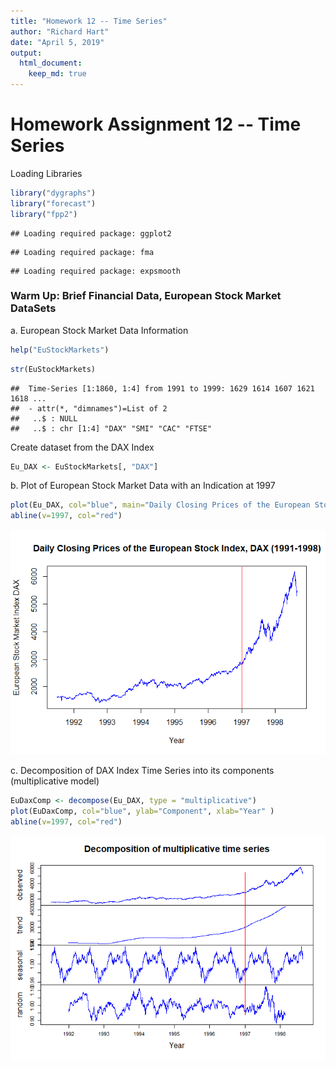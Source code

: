 ```yaml
---
title: "Homework 12 -- Time Series"
author: "Richard Hart"
date: "April 5, 2019"
output: 
  html_document:
    keep_md: true
---
```


# Homework Assignment 12 -- Time Series

Loading Libraries

```r
library("dygraphs")
library("forecast")
library("fpp2")
```

```
## Loading required package: ggplot2
```

```
## Loading required package: fma
```

```
## Loading required package: expsmooth
```

### Warm Up: Brief Financial Data, European Stock Market DataSets

a. European Stock Market Data Information

```r
help("EuStockMarkets")
```


```r
str(EuStockMarkets)
```

```
##  Time-Series [1:1860, 1:4] from 1991 to 1999: 1629 1614 1607 1621 1618 ...
##  - attr(*, "dimnames")=List of 2
##   ..$ : NULL
##   ..$ : chr [1:4] "DAX" "SMI" "CAC" "FTSE"
```

Create dataset from the DAX Index

```r
Eu_DAX <- EuStockMarkets[, "DAX"]
```

b. Plot of European Stock Market Data with an Indication at 1997

```r
plot(Eu_DAX, col="blue", main="Daily Closing Prices of the European Stock Index, DAX (1991-1998)", ylab="European Stock Market Index DAX", xlab="Year")
abline(v=1997, col="red")
```

![](HartRichard_DS6306_HW12_files/figure-html/unnamed-chunk-5-1.png)<!-- -->

c. Decomposition of DAX Index Time Series into its components (multiplicative model)

```r
EuDaxComp <- decompose(Eu_DAX, type = "multiplicative")
plot(EuDaxComp, col="blue", ylab="Component", xlab="Year" )
abline(v=1997, col="red")
```

![](HartRichard_DS6306_HW12_files/figure-html/unnamed-chunk-6-1.png)<!-- -->
